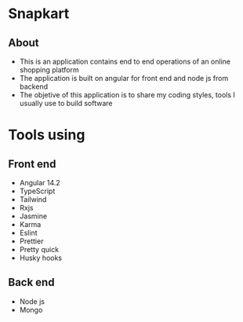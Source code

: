 # Snapkart

## About

- This is an application contains end to end operations of an online shopping platform
- The application is built on angular for front end and node js from backend
- The objetive of this application is to share my coding styles, tools I usually use to build software

# Tools using

## Front end

- Angular 14.2
- TypeScript
- Tailwind
- Rxjs
- Jasmine
- Karma
- Eslint
- Prettier
- Pretty quick
- Husky hooks

## Back end

- Node js
- Mongo
